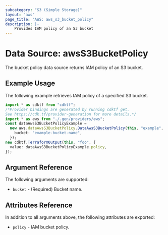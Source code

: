 ```yaml
---
subcategory: "S3 (Simple Storage)"
layout: "aws"
page_title: "AWS: aws_s3_bucket_policy"
description: |-
    Provides IAM policy of an S3 bucket
---
```


# Data Source: awsS3BucketPolicy

The bucket policy data source returns IAM policy of an S3 bucket.

## Example Usage

The following example retrieves IAM policy of a specified S3 bucket.

```typescript
import * as cdktf from "cdktf";
/*Provider bindings are generated by running cdktf get.
See https://cdk.tf/provider-generation for more details.*/
import * as aws from "./.gen/providers/aws";
const dataAwsS3BucketPolicyExample =
  new aws.dataAwsS3BucketPolicy.DataAwsS3BucketPolicy(this, "example", {
    bucket: "example-bucket-name",
  });
new cdktf.TerraformOutput(this, "foo", {
  value: dataAwsS3BucketPolicyExample.policy,
});

```

## Argument Reference

The following arguments are supported:

* `bucket` - (Required) Bucket name.

## Attributes Reference

In addition to all arguments above, the following attributes are exported:

* `policy` - IAM bucket policy.
